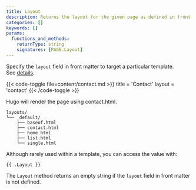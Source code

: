 ```yaml
---
title: Layout
description: Returns the layout for the given page as defined in front matter.
categories: []
keywords: []
params:
  functions_and_methods:
    returnType: string
    signatures: [PAGE.Layout]
---
```


Specify the `layout` field in front matter to target a particular template. See&nbsp;[details].

[details]: /templates/lookup-order/#target-a-template

{{< code-toggle file=content/contact.md >}}
title = 'Contact'
layout = 'contact'
{{< /code-toggle >}}

Hugo will render the page using contact.html.

```text
layouts/
└── _default/
    ├── baseof.html
    ├── contact.html
    ├── home.html
    ├── list.html
    └── single.html
```

Although rarely used within a template, you can access the value with:

```go-html-template
{{ .Layout }}
```

The `Layout` method returns an empty string if the `layout` field in front matter is not defined.
